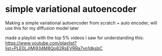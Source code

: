 # simple variational autoencoder

Making a simple variational autoencoder from scratch + auto encoder, will use this for my diffusion model later

made a playlist with the top 5% videos i saw for understanding this: https://www.youtube.com/playlist?list=PLE0LJjMj934M8Qo82RsEVRRa7vo1dksbC
